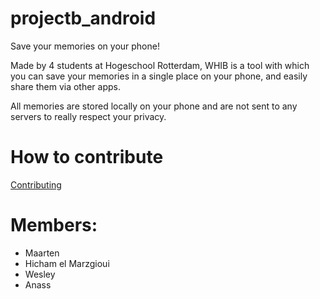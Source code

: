 # projectb_android
Save your memories on your phone!

Made by 4 students at Hogeschool Rotterdam, WHIB is a tool with which you can save your memories in a single place on your phone, and easily share them via other apps.

All memories are stored locally on your phone and are not sent to any servers to really respect your privacy.

# How to contribute
[Contributing](./CONTRIBUTING.md)    

# Members:
- Maarten
- Hicham el Marzgioui
- Wesley
- Anass
